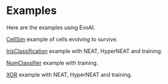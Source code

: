 # Examples

Here are the examples using EvoAI.

[CellSim](CellSim) example of cells evolving to survive.

[IrisClassification](IrisClassification) example with NEAT, HyperNEAT and training.

[NumClassifier](NumClassifier) example with training.

[XOR](XOR) example with NEAT, HyperNEAT and training.


